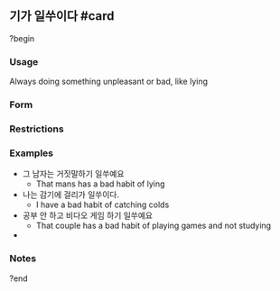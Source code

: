 ## 기가 일쑤이다 #card
?begin
### Usage
Always doing something unpleasant or bad, like lying
### Form
### Restrictions
### Examples
* 그 남자는 거짓말하기 일쑤예요
	* That mans has a bad habit of lying
* 나는 감기에 걸리가 일쑤이다.
	* I have a bad habit of catching colds
* 공부 안 하고 비다오 게임 하기 일쑤예요
	* That couple has a bad habit of playing games and not studying
* 
### Notes
?end
